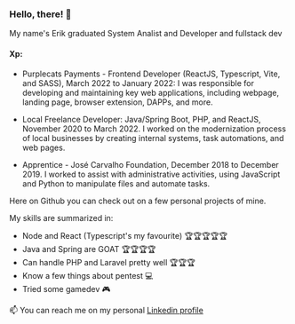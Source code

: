 ### Hello, there! :mage:

My name's Erik graduated System Analist and Developer and fullstack dev

#### Xp:

* Purplecats Payments - Frontend Developer (ReactJS, Typescript, Vite, and SASS), March 2022 to January 2022:
I was responsible for developing and maintaining key web applications, including webpage, landing page, browser extension, DAPPs, and more.

* Local Freelance Developer: Java/Spring Boot, PHP, and ReactJS, November 2020 to March 2022.
I worked on the modernization process of local businesses by creating internal systems, task automations, and web pages.

* Apprentice - José Carvalho Foundation, December 2018 to December 2019.
I worked to assist with administrative activities, using JavaScript and Python to manipulate files and automate tasks.

Here on Github you can check out on a few personal projects of mine.

My skills are summarized in:
- Node and React (Typescript's my favourite) 🏆🏆🏆🏆🏆
- Java and Spring are GOAT 🏆🏆🏆🏆
- Can handle PHP and Laravel pretty well 🏆🏆🏆
- Know a few things about pentest 💻
- Tried some gamedev 🎮


📫 You can reach me on my personal [Linkedin profile](https://www.linkedin.com/in/erik-natan-moreira-santos-983865195/)

<!--
**FueledByRage/FueledByRage** is a ✨ _special_ ✨ repository because its `README.md` (this file) appears on your GitHub profile.

Here are some ideas to get you started:

- 🔭 I’m currently working on ...
- 🌱 I’m currently learning ...
- 👯 I’m looking to collaborate on ...
- 🤔 I’m looking for help with ...
- 💬 Ask me about ...
- 📫 How to reach me: ...
- 😄 Pronouns: ...
- ⚡ Fun fact: ...
-->
